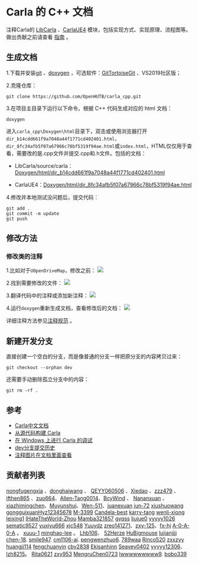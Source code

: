 # Carla 的 C++ 文档
注释Carla的 [LibCarla](https://github.com/OpenHUTB/carla_cpp/tree/dev/LibCarla/source/carla) 、[CarlaUE4](https://github.com/OpenHUTB/carla_cpp/tree/dev/Unreal/CarlaUE4/Plugins/Carla/Source/Carla) 模块，包括实现方式、实现原理、流程图等。做出贡献之前请查看 [指南](https://github.com/OpenHUTB/PFC/blob/main/CONTRIBUTING.md) 。

## 生成文档
1.下载并安装[git](https://git-scm.com/downloads)  、[doxygen](https://www.doxygen.nl/download.html) ，可选软件：[GitTortoiseGit](https://tortoisegit.org/download/) 、VS2019社区版；

2.克隆仓库：
```shell
git clone https://github.com/OpenHUTB/carla_cpp.git
```

3.在项目主目录下运行以下命令，根据 C++ 代码生成对应的 html 文档：
```shell script
doxygen
```
进入`carla_cpp\Doxygen\html`目录下，双击或使用浏览器打开`dir_b14cdd661f9a7048a44f1771cd402401.html`、`dir_8fc34afb5f07a67966c78bf5319f94ae.html`或`index.html`，HTML仅仅用于查看，需要改的是.cpp文件并提交.cpp和.h文件。包括的文档：
- LibCarla/source/carla：[Doxygen/html/dir_b14cdd661f9a7048a44f1771cd402401.html](https://openhutb.github.io/carla_cpp/dir_b14cdd661f9a7048a44f1771cd402401.html) 

- CarlaUE4：[Doxygen/html/dir_8fc34afb5f07a67966c78bf5319f94ae.html](https://openhutb.github.io/carla_cpp/dir_8fc34afb5f07a67966c78bf5319f94ae.html) 

4.修改并本地测试没问题后，提交代码：
```shell script
git add .
git commit -m update
git push
```

## 修改方法
### 修改类的注释
1.比如对于`UOpenDriveMap`，修改之前：
![](./img/class_annotated.jpg)

2.找到需要修改的文件：
![](./img/header_path.jpg)

3.翻译代码中的注释或添加新注释：
![](./img/update_annotated.jpg)

4.运行`doxygen`重新生成文档，查看修改后的文档：
![](./img/result.jpg)

详细注释方法参见[注释规范](./annotation_specification.md) 。

## 新建开发分支
直接创建一个空白的分支，而是像普通的分支一样把原分支的内容拷贝过来：
```shell
git checkout --orphan dev
```
还需要手动删除孤立分支中的内容：
```shell
git rm -rf .
```

## 参考

- [Carla中文文档](https://openhutb.github.io/carla_doc/)
- [从源代码构建 Carla](https://openhutb.github.io/carla_doc/build_carla/)
- [在 Windows 上进行 Carla 的调试](https://openhutb.github.io/carla_doc/tuto_D_windows_debug/#cpp_client_debug)
- [dev分支提交历史](https://github.com/carla-simulator/carla/commits/dev/)
- [注释图片在文档里面查看](https://blog.csdn.net/qq_33154343/article/details/102809510)


## 贡献者列表
[nongfugengxia](https://github.com/nongfugengxia) 、[donghaiwang](https://github.com/donghaiwang) 、
[QEYY060506](https://github.com/QEYY060506) 、[Xiedao](https://github.com/Xiedao) 、[zzz479](https://github.com/zzz479) 、[ifthen865](https://github.com/ifthen865) 、[zuo664](https://github.com/zuo664)、[Allen-Tang0014](https://github.com/Allen-Tang0014)、[BcyWind](https://github.com/BcyWind) 、
[Nananxuan](https://github.com/Nananxuan) 、[xiazhimingchen](https://github.com/xiazhimingchen)、[Muyunshui](https://github.com/Muyunshui)、[Wen-511](https://github.com/Wen-511)、[juanexuan](https://github.com/juanexuan)
[jun-72](https://github.com/jun-72)
[xiushuowang](https://github.com/xiushuowang)
[gongguixuan](https://github.com/gongguixuan)[Hyz12345678](https://github.com/Hyz12345678)
[M-3399](https://github.com/M-3399)
[Candela-best](https://github.com/Candela-best)
[karry-tang](https://github.com/karry-tang)
[wenli-xiong](https://github.com/wenli-xiong)
[leixing1](https://github.com/leixing1)
[IHateTheWorld-Zhou](https://github.com/IHateTheWorld-Zhou)
[Mamba321857](https://github.com/Mamba321857)
[gyqss](https://github.com/gyqss)
[liujue0](https://github.com/liujue0)
[yyyyy1026](https://github.com/yyyyy1026)
[sematic9527](https://github.com/sematic9527)
[yuxiyu666](https://github.com/yuxiyu666)
[xjc548](https://github.com/xjc548)
[Yuuydz](https://github.com/Yuuydz)
[zreo141271](https://github.com/zero141271)、[zxy-125](https://github.com/zxy-125)、[fx-hj](https://github.com/fx-hj)
[A-0-A-0-A](https://github.com/A-0-A-0-A) 。
[xuuu-1](https://github.com/xuuu-1) 
[minghao-lee](https://github.com/minghao-lee) 。
[Lhb106](https://github.com/Lhb106)、
[52Herze](https://github.com/52Herze) 
[HuBigmouse](https://github.com/HuBigmouse)
[lujianjjjj](https://github.com/lujianjjjj)
[chen-18](https://github.com/18-chen).
[smile947](https://github.com/smile947).
[cm1106-ai](https://github.com/cm1106-ai).
[pengwenzhuo6](https://github.com/pengwenzhuo6).
[789waa](https://github.com/789waa)
[Rinco520](https://github.com/Rinco520)
[zxxzyy](https://github.com/zxxzyy)
[huangjj114](https://github.com/huangjj114)
[fengchuanyin](https://github.com/fengchuanyin)
[cby2838](https://github.com/cby2838)
[Ekisanhinn](https://github.com/ekisannhinn)
[Seavey0402](https://github.com/Seavey0402)
[yyyyy12306](https://github.com/yyyyy12306)、
[lzh8215](https://github.com/lzh8215)。
[Rita0621](https://github.com/Rita0621)
[zxy953](https://github.com/zxy953)
[MengruChen0723](https://github.com/MengruChen0723)
[lwwwwwwwww9](https://github.com/lwwwwwwwww9).
[bobo339](https://github.com/bobo339)
